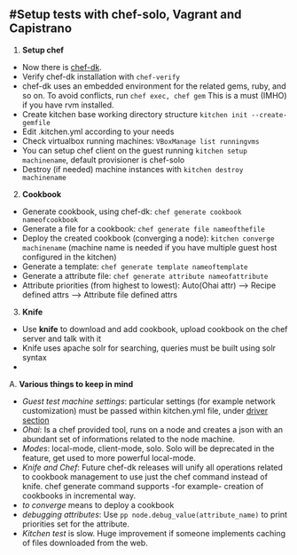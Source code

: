 #Setup tests with chef-solo, Vagrant and Capistrano
---
1. **Setup chef** 
 * Now there is [chef-dk](http://downloads.chef.io/chef-dk/).
 * Verify chef-dk installation with `chef-verify`
 * chef-dk uses an embedded environment for the related gems, ruby, and so on. To avoid conflicts, run `chef exec, chef gem` This is a must (IMHO) if you have rvm installed. 
 * Create kitchen base working directory structure `kitchen init --create-gemfile`
 * Edit .kitchen.yml according to your needs
 * Check virtualbox running machines: `VBoxManage list runningvms`
 * You can setup chef client on the guest running `kitchen setup machinename`, default provisioner is chef-solo
 * Destroy (if needed) machine instances with `kitchen destroy machinename`

2. **Cookbook**
 * Generate cookbook, using chef-dk: `chef generate cookbook nameofcookbook`
 * Generate a file for a cookbook: `chef generate file nameofthefile`
 * Deploy the created cookbook (converging a node): `kitchen converge machinename` (machine name is needed if you have multiple guest host configured in the kitchen)
 * Generate a template: `chef generate template nameoftemplate`   
 * Generate a attribute file: `chef generate attribute nameofattribute`
 * Attribute priorities (from highest to lowest): Auto(Ohai attr) --> Recipe defined attrs --> Attribute file defined attrs  

3. **Knife**
 * Use **knife** to download and add cookbook, upload cookbook on the chef server and talk with it
 * Knife uses apache solr for searching, queries must be built using solr syntax
 * 


A. **Various things to keep in mind**
 * *Guest test machine settings*: particular settings (for example network customization) must be passed within kitchen.yml file, under [driver section](https://github.com/test-kitchen/kitchen-vagrant#-network)
 * *Ohai*: Is a chef provided tool, runs on a node and creates a json with an abundant set of informations related to the node machine.
 * *Modes*: local-mode, client-mode, solo. Solo will be deprecated in the feature, get used to more powerful local-mode.
 * *Knife and Chef*: Future chef-dk releases will unify all operations related to cookbook management to use just the chef command instead of knife. chef generate command supports -for example- creation of cookbooks in incremental way.
 * *to converge* means to deploy a cookbook
 * *debugging attributes*: Use `pp node.debug_value(attribute_name)`  to print priorities set for the attribute.  
 * *Kitchen test* is slow. Huge improvement if someone implements caching of files downloaded from the web.  
